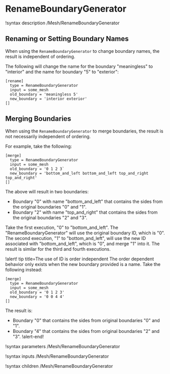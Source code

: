 # RenameBoundaryGenerator

!syntax description /Mesh/RenameBoundaryGenerator

## Renaming or Setting Boundary Names

When using the `RenameBoundaryGenerator` to change boundary names, the result is independent of ordering.

The following will change the name for the boundary "meaningless" to "interior" and the name for boundary "5" to "exterior":

```
[rename]
  type = RenameBoundaryGenerator
  input = some_mesh
  old_boundary = 'meaningless 5'
  new_boundary = 'interior exterior'
[]
```

## Merging Boundaries

When using the `RenameBoundaryGenerator` to merge boundaries, the result is not necessarily independent of ordering.

For example, take the following:

```
[merge]
  type = RenameBoundaryGenerator
  input = some_mesh
  old_boundary = '0 1 2 3`
  new_boundary = 'bottom_and_left bottom_and_left top_and_right top_and_right'
[]
```

The above will result in two boundaries:

- Boundary "0" with name "bottom_and_left" that contains the sides from the original boundaries "0" and "1".
- Boundary "2" with name "top_and_right" that contains the sides from the original boundaries "2" and "3".

Take the first execution, "0" to "bottom_and_left". The "RenameBoundaryGenerator" will use the original boundary ID, which is "0". The second execution, "1" to "bottom_and_left", will use the new ID associated with "bottom_and_left", which is "0", and merge "1" into it. The result is similar for the third and fourth executions.

!alert! tip title=The use of ID is order independent
The order dependent behavior only exists when the new boundary provided is a name. Take the following instead:

```
[merge]
  type = RenameBoundaryGenerator
  input = some_mesh
  old_boundary = '0 1 2 3'
  new_boundary = '0 0 4 4'
[]
```

The result is:

- Boundary "0" that contains the sides from original boundaries "0" and "1".
- Boundary "4" that contains the sides from original boundaries "2" and "3".
!alert-end!

!syntax parameters /Mesh/RenameBoundaryGenerator

!syntax inputs /Mesh/RenameBoundaryGenerator

!syntax children /Mesh/RenameBoundaryGenerator
